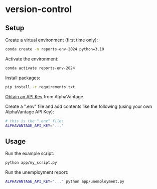 # version-control

## Setup

Create a virtual environment (first time only):

```sh
conda create -n reports-env-2024 python=3.10
```

Activate the environment:

```sh
conda activate reports-env-2024
```

Install packages:

```sh
pip install -r requirements.txt
```

[Obtain an API Key](https://www.alphavantage.co/support/#api-key) from AlphaVantage.

Create a ".env" file and add contents like the following (using your own AlphaVantage API Key):

```sh
# this is the ".env" file:
ALPHAVANTAGE_API_KEY="..."
```


## Usage

Run the example script:

```sh
python app/my_script.py
```

Run the unemployment report:

```sh
ALPHAVANTAGE_API_KEY="..." python app/unemployment.py